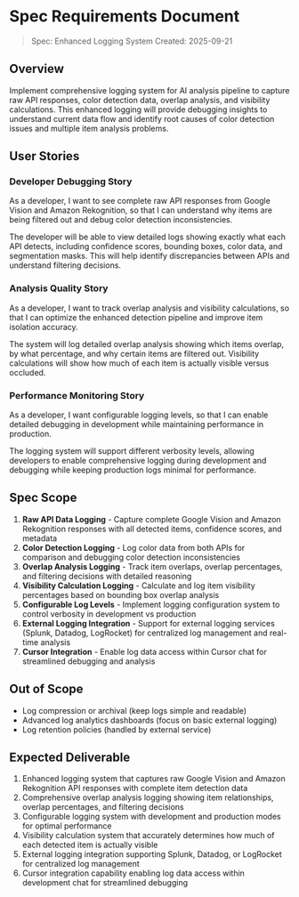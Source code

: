 # Spec Requirements Document

> Spec: Enhanced Logging System
> Created: 2025-09-21

## Overview

Implement comprehensive logging system for AI analysis pipeline to capture raw API responses, color detection data, overlap analysis, and visibility calculations. This enhanced logging will provide debugging insights to understand current data flow and identify root causes of color detection issues and multiple item analysis problems.

## User Stories

### Developer Debugging Story

As a developer, I want to see complete raw API responses from Google Vision and Amazon Rekognition, so that I can understand why items are being filtered out and debug color detection inconsistencies.

The developer will be able to view detailed logs showing exactly what each API detects, including confidence scores, bounding boxes, color data, and segmentation masks. This will help identify discrepancies between APIs and understand filtering decisions.

### Analysis Quality Story

As a developer, I want to track overlap analysis and visibility calculations, so that I can optimize the enhanced detection pipeline and improve item isolation accuracy.

The system will log detailed overlap analysis showing which items overlap, by what percentage, and why certain items are filtered out. Visibility calculations will show how much of each item is actually visible versus occluded.

### Performance Monitoring Story

As a developer, I want configurable logging levels, so that I can enable detailed debugging in development while maintaining performance in production.

The logging system will support different verbosity levels, allowing developers to enable comprehensive logging during development and debugging while keeping production logs minimal for performance.

## Spec Scope

1. **Raw API Data Logging** - Capture complete Google Vision and Amazon Rekognition responses with all detected items, confidence scores, and metadata
2. **Color Detection Logging** - Log color data from both APIs for comparison and debugging color detection inconsistencies
3. **Overlap Analysis Logging** - Track item overlaps, overlap percentages, and filtering decisions with detailed reasoning
4. **Visibility Calculation Logging** - Calculate and log item visibility percentages based on bounding box overlap analysis
5. **Configurable Log Levels** - Implement logging configuration system to control verbosity in development vs production
6. **External Logging Integration** - Support for external logging services (Splunk, Datadog, LogRocket) for centralized log management and real-time analysis
7. **Cursor Integration** - Enable log data access within Cursor chat for streamlined debugging and analysis

## Out of Scope

- Log compression or archival (keep logs simple and readable)
- Advanced log analytics dashboards (focus on basic external logging)
- Log retention policies (handled by external service)

## Expected Deliverable

1. Enhanced logging system that captures raw Google Vision and Amazon Rekognition API responses with complete item detection data
2. Comprehensive overlap analysis logging showing item relationships, overlap percentages, and filtering decisions
3. Configurable logging system with development and production modes for optimal performance
4. Visibility calculation system that accurately determines how much of each detected item is actually visible
5. External logging integration supporting Splunk, Datadog, or LogRocket for centralized log management
6. Cursor integration capability enabling log data access within development chat for streamlined debugging
